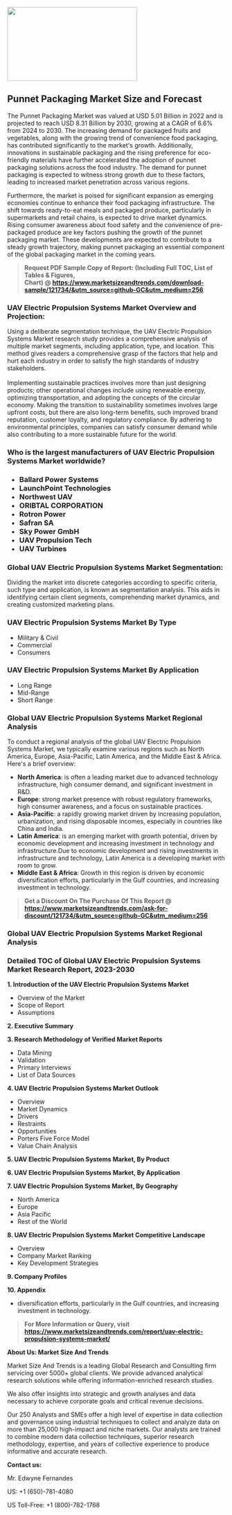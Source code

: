 <p><img class="alignnone size-medium wp-image-20088" src="https://ffe5etoiles.com/wp-content/uploads/2024/12/MST1-300x171.png" alt="" width="300" height="171" /></p><h2>Punnet Packaging Market Size and Forecast</h2><p>The Punnet Packaging Market was valued at USD 5.01 Billion in 2022 and is projected to reach USD 8.31 Billion by 2030, growing at a CAGR of 6.6% from 2024 to 2030. The increasing demand for packaged fruits and vegetables, along with the growing trend of convenience food packaging, has contributed significantly to the market's growth. Additionally, innovations in sustainable packaging and the rising preference for eco-friendly materials have further accelerated the adoption of punnet packaging solutions across the food industry. The demand for punnet packaging is expected to witness strong growth due to these factors, leading to increased market penetration across various regions.</p><p>Furthermore, the market is poised for significant expansion as emerging economies continue to enhance their food packaging infrastructure. The shift towards ready-to-eat meals and packaged produce, particularly in supermarkets and retail chains, is expected to drive market dynamics. Rising consumer awareness about food safety and the convenience of pre-packaged produce are key factors pushing the growth of the punnet packaging market. These developments are expected to contribute to a steady growth trajectory, making punnet packaging an essential component of the global packaging market in the coming years.</p></p><blockquote id="" class=""><strong>Request PDF Sample Copy of Report: (Including Full TOC, List of Tables &amp; Figures, Chart)&nbsp;@&nbsp;<strong><a href="https://www.marketsizeandtrends.com/download-sample/121734/&utm_source=github-GC&utm_medium=256" target="_blank">https://www.marketsizeandtrends.com/download-sample/121734/&utm_source=github-GC&utm_medium=256</a></strong></strong></blockquote><h3 id="" class="">UAV Electric Propulsion Systems Market&nbsp;Overview and Projection:</h3><p id="" class="">Using a deliberate segmentation technique, the UAV Electric Propulsion Systems Market research study provides a comprehensive analysis of multiple market segments, including application, type, and location. This method gives readers a comprehensive grasp of the factors that help and hurt each industry in order to satisfy the high standards of industry stakeholders. <br /> <br />Implementing sustainable practices involves more than just designing products; other operational changes include using renewable energy, optimizing transportation, and adopting the concepts of the circular economy. Making the transition to sustainability sometimes involves large upfront costs, but there are also long-term benefits, such improved brand reputation, customer loyalty, and regulatory compliance. By adhering to environmental principles, companies can satisfy consumer demand while also contributing to a more sustainable future for the world.</p><h3 id="" class="">Who is the largest manufacturers of&nbsp;UAV Electric Propulsion Systems Market worldwide?</h3><h3 class=""><p><ul><li>Ballard Power Systems </li><li> LaunchPoint Technologies </li><li> Northwest UAV </li><li> ORIBTAL CORPORATION </li><li> Rotron Power </li><li> Safran SA </li><li> Sky Power GmbH </li><li> UAV Propulsion Tech </li><li> UAV Turbines</li></ul></p></h3><h3 id="" class="">Global&nbsp;UAV Electric Propulsion Systems Market Segmentation:</h3><p id="" class="">Dividing the market into discrete categories according to specific criteria, such type and application, is known as segmentation analysis. This aids in identifying certain client segments, comprehending market dynamics, and creating customized marketing plans.</p><h3 id="" class="">UAV Electric Propulsion Systems Market&nbsp;By Type</h3><p><p><ul><li>Military & Civil </li><li> Commercial </li><li> Consumers</p></li></ul></p></p><h3 id="" class="">UAV Electric Propulsion Systems Market&nbsp;By Application</h3><p class=""><p><ul><li>Long Range </li><li> Mid-Range </li><li> Short Range</li></ul></p></p><h3 id="" class="">Global UAV Electric Propulsion Systems Market Regional Analysis</h3><p id="" class="">To conduct a regional analysis of the global UAV Electric Propulsion Systems Market, we typically examine various regions such as North America, Europe, Asia-Pacific, Latin America, and the Middle East &amp; Africa. Here's a brief overview:</p><ul><li><strong>North America</strong>: is often a leading market due to advanced technology infrastructure, high consumer demand, and significant investment in R&amp;D.</li><li><strong>Europe</strong>: strong market presence with robust regulatory frameworks, high consumer awareness, and a focus on sustainable practices.</li><li><strong>Asia-Pacific</strong>: a rapidly growing market driven by increasing population, urbanization, and rising disposable incomes, especially in countries like China and India.</li><li><strong>Latin America</strong>: is an emerging market with growth potential, driven by economic development and increasing investment in technology and infrastructure.Due to economic development and rising investments in infrastructure and technology, Latin America is a developing market with room to grow.</li><li><strong>Middle East &amp; Africa</strong>: Growth in this region is driven by economic diversification efforts, particularly in the Gulf countries, and increasing investment in technology.</li></ul><blockquote id="" class=""><strong>Get a Discount On The Purchase Of This Report @ <strong><a href="https://www.marketsizeandtrends.com/ask-for-discount/121734/&utm_source=github-GC&utm_medium=256" target="_blank">https://www.marketsizeandtrends.com/ask-for-discount/121734/&utm_source=github-GC&utm_medium=256</a></strong></strong></blockquote><h3 id="" class="">Global UAV Electric Propulsion Systems Market Regional Analysis</h3><h3 id="" class="">Detailed TOC of Global UAV Electric Propulsion Systems Market Research Report, 2023-2030</h3><p id="" class=""><strong>1. Introduction of the UAV Electric Propulsion Systems Market</strong></p><ul><li>Overview of the Market</li><li>Scope of Report</li><li>Assumptions</li></ul><p id="" class=""><strong>2. Executive Summary</strong></p><p id="" class=""><strong>3. Research Methodology of Verified Market Reports</strong></p><ul><li>Data Mining</li><li>Validation</li><li>Primary Interviews</li><li>List of Data Sources</li></ul><p id="" class=""><strong>4. UAV Electric Propulsion Systems Market Outlook</strong></p><ul><li>Overview</li><li>Market Dynamics</li><li>Drivers</li><li>Restraints</li><li>Opportunities</li><li>Porters Five Force Model</li><li>Value Chain Analysis</li></ul><p id="" class=""><strong>5. UAV Electric Propulsion Systems Market, By Product</strong></p><p id="" class=""><strong>6. UAV Electric Propulsion Systems Market, By Application</strong></p><p id="" class=""><strong>7. UAV Electric Propulsion Systems Market, By Geography</strong></p><ul><li>North America</li><li>Europe</li><li>Asia Pacific</li><li>Rest of the World</li></ul><p id="" class=""><strong>8. UAV Electric Propulsion Systems Market Competitive Landscape</strong></p><ul><li>Overview</li><li>Company Market Ranking</li><li>Key Development Strategies</li></ul><p id="" class=""><strong>9. Company Profiles</strong></p><p id="" class=""><strong>10. Appendix</strong></p><ul><li>diversification efforts, particularly in the Gulf countries, and increasing investment in technology.</li></ul><blockquote id="" class=""><strong>For More Information or Query, visit <strong><strong><a href="https://www.marketsizeandtrends.com/report/uav-electric-propulsion-systems-market/" target="_blank">https://www.marketsizeandtrends.com/report/uav-electric-propulsion-systems-market/</a></strong></strong></strong></blockquote><p id="" class=""><strong>About Us: Market Size And Trends</strong></p><p id="" class="">Market Size And Trends is a leading Global Research and Consulting firm servicing over 5000+ global clients. We provide advanced analytical research solutions while offering information-enriched research studies.</p><p id="" class="">We also offer insights into strategic and growth analyses and data necessary to achieve corporate goals and critical revenue decisions.</p><p id="" class="">Our 250 Analysts and SMEs offer a high level of expertise in data collection and governance using industrial techniques to collect and analyze data on more than 25,000 high-impact and niche markets. Our analysts are trained to combine modern data collection techniques, superior research methodology, expertise, and years of collective experience to produce informative and accurate research.</p><p id="" class=""><strong>Contact us:</strong></p><p id="" class="">Mr. Edwyne Fernandes</p><p id="" class="">US: +1 (650)-781-4080</p><p id="" class="">US Toll-Free: +1 (800)-782-1768</p>
